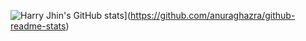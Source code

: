![Harry Jhin's GitHub stats](https://github-readme-stats.vercel.app/api?username=harryjhin)](https://github.com/anuraghazra/github-readme-stats)
